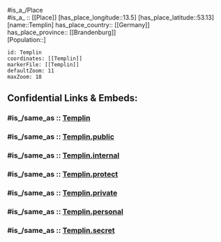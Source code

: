﻿---
confidential: public
isDeleted: false
location:
- 53.13
- 13.5
mapmarker: city
mapzoom:
- 7
- 12
SpocWebEntityId: 34807
tags:
- geo/City
type: City
---

#is_a_/Place  
#is_a_ :: [[Place]] 
[has_place_longitude::13.5] 
[has_place_latitude::53.13] 
[name::Templin] 
has_place_country:: [[Germany]]  
has_place_province:: [[Brandenburg]]  
[Population::] 



```leaflet
id: Templin
coordinates: [[Templin]] 
markerFile: [[Templin]] 
defaultZoom: 11 
maxZoom: 18
```


## Confidential Links & Embeds: 

### #is_/same_as :: [Templin](/_Standards/Earth/Continent/Europe/Europe~Central/Germany/Germany~East/Brandenburg/counties~Brandenburg/Uckermark/cities~Uckermark/Templin.md) 

### #is_/same_as :: [Templin.public](/_public/Earth/Continent/Europe/Europe~Central/Germany/Germany~East/Brandenburg/counties~Brandenburg/Uckermark/cities~Uckermark/Templin.public.md) 

### #is_/same_as :: [Templin.internal](/_internal/Earth/Continent/Europe/Europe~Central/Germany/Germany~East/Brandenburg/counties~Brandenburg/Uckermark/cities~Uckermark/Templin.internal.md) 

### #is_/same_as :: [Templin.protect](/_protect/Earth/Continent/Europe/Europe~Central/Germany/Germany~East/Brandenburg/counties~Brandenburg/Uckermark/cities~Uckermark/Templin.protect.md) 

### #is_/same_as :: [Templin.private](/_private/Earth/Continent/Europe/Europe~Central/Germany/Germany~East/Brandenburg/counties~Brandenburg/Uckermark/cities~Uckermark/Templin.private.md) 

### #is_/same_as :: [Templin.personal](/_personal/Earth/Continent/Europe/Europe~Central/Germany/Germany~East/Brandenburg/counties~Brandenburg/Uckermark/cities~Uckermark/Templin.personal.md) 

### #is_/same_as :: [Templin.secret](/_secret/Earth/Continent/Europe/Europe~Central/Germany/Germany~East/Brandenburg/counties~Brandenburg/Uckermark/cities~Uckermark/Templin.secret.md)

